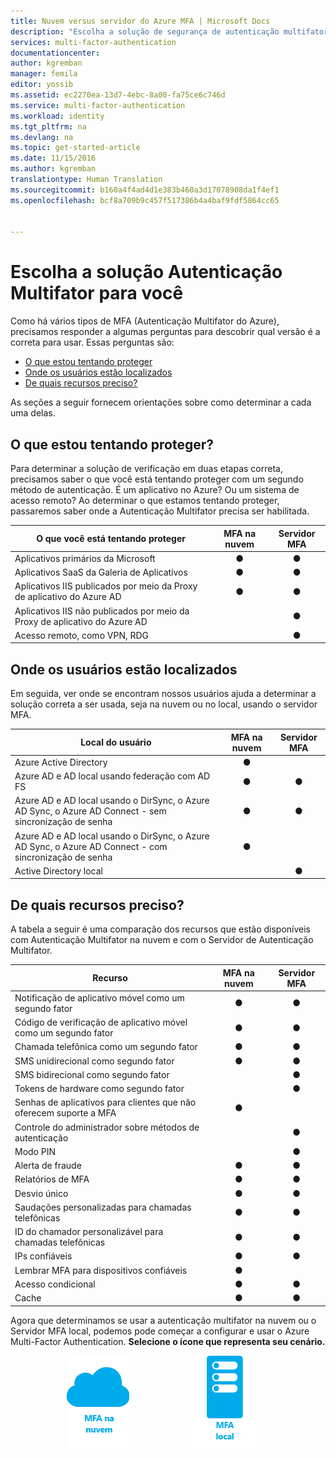 ```yaml
---
title: Nuvem versus servidor do Azure MFA | Microsoft Docs
description: "Escolha a solução de segurança de autenticação multifator ideal para você perguntando o que estou tentando proteger e onde os meus usuários estão localizados.  Em seguida, escolha nuvem, Servidor MFA ou AD FS."
services: multi-factor-authentication
documentationcenter: 
author: kgremban
manager: femila
editor: yossib
ms.assetid: ec2270ea-13d7-4ebc-8a00-fa75ce6c746d
ms.service: multi-factor-authentication
ms.workload: identity
ms.tgt_pltfrm: na
ms.devlang: na
ms.topic: get-started-article
ms.date: 11/15/2016
ms.author: kgremban
translationtype: Human Translation
ms.sourcegitcommit: b160a4f4ad4d1e383b460a3d17078908da1f4ef1
ms.openlocfilehash: bcf8a709b9c457f517386b4a4baf9fdf5864cc65


---
```

# <a name="choose-the-azure-multi-factor-authentication-solution-for-you"></a>Escolha a solução Autenticação Multifator para você
Como há vários tipos de MFA (Autenticação Multifator do Azure), precisamos responder a algumas perguntas para descobrir qual versão é a correta para usar.  Essas perguntas são:

* [O que estou tentando proteger](#what-am-i-trying-to-secure)
* [Onde os usuários estão localizados](#where-are-the-users-located)
* [De quais recursos preciso?](#what-featured-do-i-need)

As seções a seguir fornecem orientações sobre como determinar a cada uma delas.

## <a name="what-am-i-trying-to-secure"></a>O que estou tentando proteger?
Para determinar a solução de verificação em duas etapas correta, precisamos saber o que você está tentando proteger com um segundo método de autenticação.  É um aplicativo no Azure?  Ou um sistema de acesso remoto?  Ao determinar o que estamos tentando proteger, passaremos saber onde a Autenticação Multifator precisa ser habilitada.  

| O que você está tentando proteger | MFA na nuvem | Servidor MFA |
| --- |:---:|:---:|
| Aplicativos primários da Microsoft |● |● |
| Aplicativos SaaS da Galeria de Aplicativos |● |● |
| Aplicativos IIS publicados por meio da Proxy de aplicativo do Azure AD |● |● |
| Aplicativos IIS não publicados por meio da Proxy de aplicativo do Azure AD | |● |
| Acesso remoto, como VPN, RDG | |● |

## <a name="where-are-the-users-located"></a>Onde os usuários estão localizados
Em seguida, ver onde se encontram nossos usuários ajuda a determinar a solução correta a ser usada, seja na nuvem ou no local, usando o servidor MFA.

| Local do usuário | MFA na nuvem | Servidor MFA |
| --- |:---:|:---:|
| Azure Active Directory |● | |
| Azure AD e AD local usando federação com AD FS |● |● |
| Azure AD e AD local usando o DirSync, o Azure AD Sync, o Azure AD Connect - sem sincronização de senha |● |● |
| Azure AD e AD local usando o DirSync, o Azure AD Sync, o Azure AD Connect - com sincronização de senha |● | |
| Active Directory local | |● |

## <a name="what-features-do-i-need"></a>De quais recursos preciso?
A tabela a seguir é uma comparação dos recursos que estão disponíveis com Autenticação Multifator na nuvem e com o Servidor de Autenticação Multifator.

| Recurso | MFA na nuvem | Servidor MFA |
| --- |:---:|:---:|
| Notificação de aplicativo móvel como um segundo fator | ● | ● |
| Código de verificação de aplicativo móvel como um segundo fator | ● | ● |
| Chamada telefônica como um segundo fator | ● | ● |
| SMS unidirecional como segundo fator | ● | ● |
| SMS bidirecional como segundo fator | | ● |
| Tokens de hardware como segundo fator | | ● |
| Senhas de aplicativos para clientes que não oferecem suporte a MFA | ● | |
| Controle do administrador sobre métodos de autenticação | | ● |
| Modo PIN | | ● |
| Alerta de fraude |● | ● |
| Relatórios de MFA |● | ● |
| Desvio único | ● | ● |
| Saudações personalizadas para chamadas telefônicas | ● | ● |
| ID do chamador personalizável para chamadas telefônicas | ● | ● |
| IPs confiáveis | ● | ● |
| Lembrar MFA para dispositivos confiáveis | ● | |
| Acesso condicional | ● | ● |
| Cache | ● | ● |

Agora que determinamos se usar a autenticação multifator na nuvem ou o Servidor MFA local, podemos pode começar a configurar e usar o Azure Multi-Factor Authentication. **Selecione o ícone que representa seu cenário.**

<center>




[![Nuvem](./media/multi-factor-authentication-get-started/cloud2.png)](multi-factor-authentication-get-started-cloud.md)  &nbsp;&nbsp;&nbsp;&nbsp;&nbsp;&nbsp;&nbsp;&nbsp;&nbsp;&nbsp;&nbsp;&nbsp;&nbsp;&nbsp;&nbsp;&nbsp;&nbsp;&nbsp;&nbsp;&nbsp;&nbsp;&nbsp;&nbsp;&nbsp;&nbsp;[![Prova](./media/multi-factor-authentication-get-started/server2.png)](multi-factor-authentication-get-started-server.md) &nbsp;&nbsp;&nbsp;&nbsp;&nbsp;
</center>



<!--HONumber=Nov16_HO3-->


